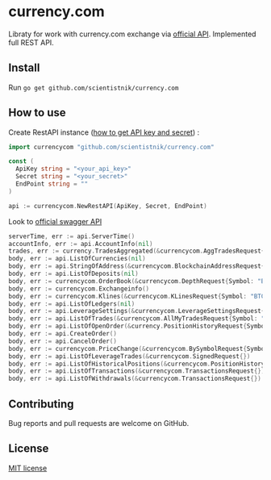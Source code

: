 # currency.com

Libraty for work with currency.com exchange via [official API](https://currency.com/api). Implemented full REST API.

## Install

Run `go get github.com/scientistnik/currency.com`

## How to use

Create RestAPI instance ([how to get API key and secret](https://currency.com/api-get-started)) :

```go
import currencycom "github.com/scientistnik/currency.com"

const (
  ApiKey string = "<your_api_key>"
  Secret string = "<your_secret>"
  EndPoint string = ""
)

api := currencycom.NewRestAPI(ApiKey, Secret, EndPoint)

```

Look to [official swagger API](https://apitradedoc.currency.com/swagger-ui.html#/)

```go
serverTime, err := api.ServerTime()
accountInfo, err := api.AccountInfo(nil)
trades, err := currency.TradesAggregated(&currencycom.AggTradesRequest{Symbol: "BTC/USD"})
body, err := api.ListOfCurrencies(nil)
body, err := api.StringOfAddress(&currencycom.BlockchainAddressRequest{Coin: "BTC"})
body, err := api.ListOfDeposits(nil)
body, err := currencycom.OrderBook(&currencycom.DepthRequest{Symbol: "BTC/USD", Limit: 2})
body, err := currencycom.Exchangeinfo()
body, err := currencycom.Klines(&currencycom.KLinesRequest{Symbol: "BTC/USD", Interval: "1m"})
body, err := api.ListOfLedgers(nil)
body, err := api.LeverageSettings(&currencycom.LeverageSettingsRequest{Symbol: "BTC/USD_LEVERAGE"})
body, err := api.ListOfTrades(&currencycom.AllMyTradesRequest{Symbol: "BTC/USD"})
body, err := api.ListOfOpenOrder(&currency.PositionHistoryRequest{Symbol: "LTC/USD"})
body, err := api.CreateOrder()
body, err := api.CancelOrder()
body, err := currencycom.PriceChange(&currencycom.BySymbolRequest{Symbol: "BTC/USD"})
body, err := api.ListOfLeverageTrades(&currencycom.SignedRequest{})
body, err := api.ListOfHistoricalPositions(&currencycom.PositionHistoryRequest{})
body, err := api.ListOfTransactions(&currencycom.TransactionsRequest{})
body, err := api.ListOfWithdrawals(&currencycom.TransactionsRequest{})
```

## Contributing
Bug reports and pull requests are welcome on GitHub.

## License
[MIT license](https://github.com/scientistnik/currency.com/blob/main/LICENSE)
